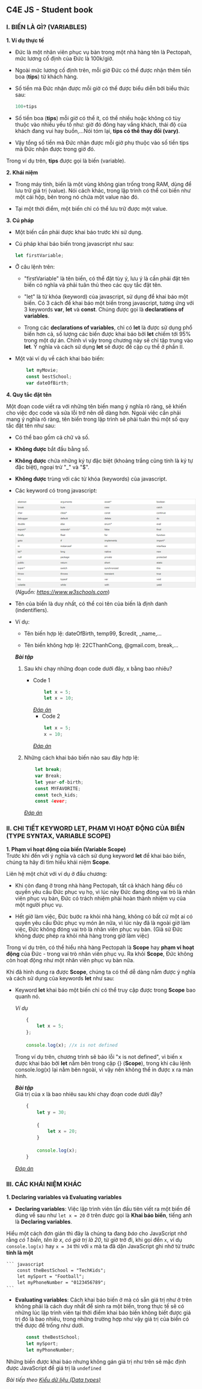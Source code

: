 ## C4E JS - Student book

### I. BIẾN LÀ GÌ? (VARIABLES)

**1. Ví dụ thực tế**

-   Đức là một nhân viên phục vụ bàn trong một nhà hàng tên là Pectopah, mức lương cố định của Đức là 100k/giờ.

-   Ngoài mức lương cố định trên, mỗi giờ Đức có thể được nhận thêm tiền boa (**tips**) từ khách hàng.

-   Số tiền mà Đức nhận được mỗi giờ có thể được biểu diễn bởi biểu thức sau:  

    ``` javascript
    100+tips
    ```

-   Số tiền boa (**tips**) mỗi giờ có thể ít, có thể nhiều hoặc không có tùy thuộc vào nhiều yếu tố như: giờ đó đông hay vắng khách, thái độ của khách đang vui hay buồn,...Nói tóm lại, **tips có thể thay đổi (vary)**.

-   Vậy tổng số tiền mà Đức nhận được mỗi giờ phụ thuộc vào số tiền tips mà Đức nhận được trong giờ đó.  

Trong ví dụ trên, **tips** được gọi là biến (variable).

**2. Khái niệm**

-   Trong máy tính, biến là một vùng không gian trống trong RAM, dùng để lưu trữ giá trị (value). Nói cách khác, trong lập trình có thể coi biến như một cái hộp, bên trong nó chứa một value nào đó. 

-   Tại một thời điểm, một biến chỉ có thể lưu trữ được một value.

**3. Cú pháp**
-   Một biến cần phải được khai báo trước khi sử dụng.  

-   Cú pháp khai báo biến trong javascript như sau: 

    ``` javascript
    let firstVariable;
    ```
-   Ở câu lệnh trên:
    -   "firstVariable" là tên biến, có thể đặt tùy ý, lưu ý là cần phải đặt tên biến có nghĩa và phải tuân thủ theo các quy tắc đặt tên. 

    -   "let" là từ khóa (keyword) của javascript, sử dụng để khai báo một biến. Có 3 cách để khai báo một biến trong javascript, tương ứng với 3 keywords **var**, **let** và **const**. Chúng được gọi là **declarations of variables**.

    -   Trong các **declarations of variables**, chỉ có **let** là được sử dụng phổ biến hơn cả, số lượng các biến được khai báo bởi **let** chiếm tới 95% trong một dự án. Chính vì vậy trong chương này sẽ chỉ tập trung vào **let**. Ý nghĩa và cách sử dụng **let** sẽ được đề cập cụ thể ở phần II.
        
-   Một vài ví dụ về cách khai báo biến:  

    ``` javascript
        let myMovie;
        const bestSchool;
        var dateOfBirth;
    ```

**4. Quy tắc đặt tên**  

Một đoạn code viết ra với những tên biến mang ý nghĩa rõ ràng, sẽ khiến cho việc đọc code và sửa lỗi trở nên dễ dàng hơn. Ngoài việc cần phải mang ý nghĩa rõ ràng, tên biến trong lập trình sẽ phải tuân thủ một số quy tắc đặt tên như sau:

-   Có thể bao gồm cả chữ và số.

-   **Không được** bắt đầu bằng số.

-   **Không được** chứa những ký tự đặc biệt (khoảng trắng cũng tính là ký tự đặc biệt), ngoại trừ "_" và "$".

-   **Không được** trùng với các từ khóa (keywords) của javascript.

-   Các keyword có trong javascript:  

    ![Keywords](../images/variable/keywords.png)  
    (*Nguồn: https://www.w3schools.com*)
-   Tên của biến là duy nhất, có thể coi tên của biến là định danh (indentifiers).
-   Ví dụ:
    -   Tên biến hợp lệ: dateOfBirth, temp99, $credit, _name,...

    -   Tên biến không hợp lệ: 22CThanhCong, @gmail.com, break,...  

    <i>**Bài tập**</i>  
    1.  Sau khi chạy những đoạn code dưới đây, x bằng bao nhiêu?  
        -   Code 1
            ``` javascript
                let x = 5;
                let x = 10;
            ```
            *[Đáp án](result-1.md)*
            -   Code 2
            ``` javascript
                let x = 5;
                x = 10;
            ```
            *[Đáp án](result-2.md)*

    

    2.  Những cách khai báo biến nào sau đây hợp lệ:  
        ``` javascript
            let break;
            var Break;
            let year-of-birth;
            const MYFAVORITE;
            const tech_kids;
            const 4ever;
        ```
        *[Đáp án](result-3.md)*


### II. CHI TIẾT KEYWORD LET, PHẠM VI HOẠT ĐỘNG CỦA BIẾN (TYPE SYNTAX, VARIABLE SCOPE)
**1. Phạm vi hoạt động của biến (Variable Scope)**  
Trước khi đến với ý nghĩa và cách sử dụng keyword **let** để khai báo biến, chúng ta hãy đi tìm hiểu khái niệm **Scope**.  

Liên hệ một chút với ví dụ ở đầu chương:
-   Khi còn đang ở trong nhà hàng Pectopah, tất cả khách hàng đều có quyền yêu cầu Đức phục vụ họ, vì lúc này Đức đang đóng vai trò là nhân viên phục vụ bàn, Đức có trách nhiệm phải hoàn thành nhiệm vụ của một người phục vụ.

-   Hết giờ làm việc, Đức bước ra khỏi nhà hàng, không có bất cứ một ai có quyền yêu cầu Đức phục vụ món ăn nữa, vì lúc này đã là ngoài giờ làm việc, Đức không đóng vai trò là nhân viên phục vụ bàn. (Giả sử Đức không được phép ra khỏi nhà hàng trong giờ làm việc)

Trong ví dụ trên, có thể hiểu nhà hàng Pectopah là **Scope** hay **phạm vi hoạt động** của Đức - trong vai trò nhân viên phục vụ. Ra khỏi **Scope**, Đức không còn hoạt động như một nhân viên phục vụ bàn nữa.

Khi đã hình dung ra được **Scope**, chúng ta có thể dễ dàng nắm được ý nghĩa và cách sử dụng của keywords **let** như sau:
-   Keyword **let** khai báo một biến chỉ có thể truy cập được trong **Scope** bao quanh nó.

    *Ví dụ*

    ``` javascript
        {
            let x = 5;
        };

        console.log(x); //x is not defined
    ```

    Trong ví dụ trên, chương trình sẽ báo lỗi "x is not defined", vì biến x được khai báo bởi **let** nằm bên trong cặp {} (**Scope**), trong khi câu lệnh console.log(x) lại nằm bên ngoài, vì vậy nên không thể in được x ra màn hình.

    <i>**Bài tập**</i>  
    Giá trị của x là bao nhiêu sau khi chạy đoạn code dưới đây?
    ``` javascript
        {
            let y = 30;

            {
                let x = 20;
            }

            console.log(x);
        }
    ```  
    *[Đáp án](result-5.md)*  


### III. CÁC KHÁI NIỆM KHÁC
**1. Declaring variables và Evaluating variables**
-   **Declaring variables**: Việc lập trình viên lần đầu tiên viết ra một biến để dùng về sau như `let x = 20` ở trên được gọi là **Khai báo biến**, tiếng anh là **Declaring variables**.

Hiểu một cách đơn giản thì đây là chúng ta đang *báo* cho JavaScript nhớ rằng *có 1 biến*, *tên là x*, *có giá trị là 20*, từ giờ trở đi, khi gọi đến `x`, ví dụ `console.log(x)` hay `x = 34` thì với `x` mà ta đã dặn JavaScript ghi nhớ từ trước **tính là một**

    ``` javascript
        const theBestSchool = "TechKids";
        let mySport = "Football";
        let myPhoneNumber = "0123456789";
    ```

-   **Evaluating variables**: Cách khai báo biến ở mà có sẵn giá trị như ở trên không phải là cách duy nhất để sinh ra một biến, trong thực tế sẽ có những lúc lập trình viên tại thời điểm khai báo biến không biết được giá trị đó là bao nhiêu, trong những trường hợp như vậy giá trị của biến có thể được để trống như dưới.

    ``` javascript
        const theBestSchool;
        let mySport;
        let myPhoneNumber;
    ```
Những biến được khai báo nhưng không gán giá trị như trên sẽ mặc định được JavaScript để giá trị là `undefined`

*Bài tiếp theo [Kiểu dữ liệu (Data types)](../data_types/data_types.md)*